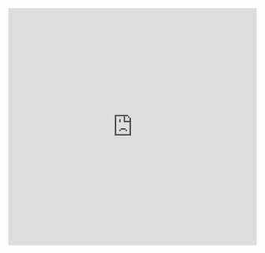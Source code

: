 <iframe 
    src="https://docs.google.com/presentation/d/e/2PACX-1vSWqUv6LotbEvOKk9hQpHGNt0Z_s7rutx2IJcv-urW52UY_R3ER4Mrhx2qmlCQ1zRyzO__zwRcAyrg6/embed?start=false&loop=false&delayms=3000"
    frameborder="0"
    width="100%"
    height="480"
    allowfullscreen="true"
    mozallowfullscreen="true"
    webkitallowfullscreen="true">
</iframe>
